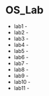 # OS_Lab

* lab1 -
* lab2 -
* lab3 -
* lab4 -
* lab5 -
* lab6 -
* lab7 -
* lab8 -
* lab9 -
* lab10 -
* lab11 -
